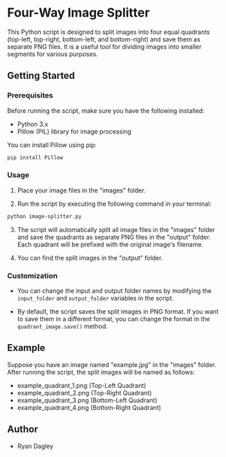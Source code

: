 # Four-Way Image Splitter

This Python script is designed to split images into four equal quadrants (top-left, top-right, bottom-left, and bottom-right) and save them as separate PNG files. It is a useful tool for dividing images into smaller segments for various purposes.

## Getting Started

### Prerequisites

Before running the script, make sure you have the following installed:

- Python 3.x
- Pillow (PIL) library for image processing

You can install Pillow using pip:

```bash
pip install Pillow
````

### Usage

1. Place your image files in the "images" folder.

2. Run the script by executing the following command in your terminal:

```bash
python image-splitter.py
```

3. The script will automatically split all image files in the "images" folder and save the quadrants as separate PNG files in the "output" folder. Each quadrant will be prefixed with the original image's filename.

4. You can find the split images in the "output" folder.

### Customization

- You can change the input and output folder names by modifying the `input_folder` and `output_folder` variables in the script.

- By default, the script saves the split images in PNG format. If you want to save them in a different format, you can change the format in the `quadrant_image.save()` method.

## Example

Suppose you have an image named "example.jpg" in the "images" folder. After running the script, the split images will be named as follows:

- example_quadrant_1.png (Top-Left Quadrant)
- example_quadrant_2.png (Top-Right Quadrant)
- example_quadrant_3.png (Bottom-Left Quadrant)
- example_quadrant_4.png (Bottom-Right Quadrant)

## Author

- Ryan Dagley
